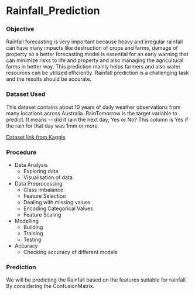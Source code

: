 # Rainfall_Prediction
### Objective
Rainfall forecasting is very important because heavy and irregular rainfall can have many impacts like destruction of crops and farms, damage of property so a better forecasting model is essential for an early warning that can minimize risks to life and property and also managing the agricultural farms in better way. This prediction mainly helps farmers and also water resources can be utilized efficiently. Rainfall prediction is a challenging task and the results should be accurate.
### Dataset Used
This dataset contains about 10 years of daily weather observations from many locations across Australia. RainTomorrow is the target variable to predict. It means -- did it rain the next day, Yes or No? This column is Yes if the rain for that day was 1mm or more.


[Dataset link from Kaggle](https://www.kaggle.com/jsphyg/weather-dataset-rattle-package)

### Procedure
* Data Analysis
    * Exploring data
    * Visualisation of data
* Data Preprocessing
    * Class Imbalance 
    * Feature Selection
    * Dealing with missing values
    * Encoding Categorical Values
    * Feature Scaling
* Modelling
    * Building 
    * Training
    * Testing
* Accuracy
     * Checking accuracy of different models
### Prediction
We will be predicting the Rainfall based on the features suitable for rainfall. By considering the ConfusionMatrix.


<a href = "https://www.linkedin.com/in/vagicherla-sai-avinash-066037199/">
